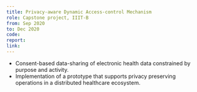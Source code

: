 ```yaml
---
title: Privacy-aware Dynamic Access-control Mechanism
role: Capstone project, IIIT-B
from: Sep 2020
to: Dec 2020
code:
report:
link:
---
```

<ul>
<li>Consent-based data-sharing of electronic health data constrained by purpose and activity.</li>
<li>Implementation of a prototype that supports privacy preserving operations in a distributed healthcare ecosystem.</li>
</ul>